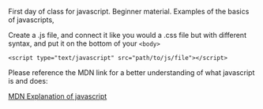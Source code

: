 First day of class for javascript. Beginner material.
Examples of the basics of javascripts,

Create a .js file, and connect it like you would a .css file but with different syntax, and put it on the bottom of your ```<body>```</br>
```
<script type="text/javascript" src="path/to/js/file"></script>
```

Please reference the MDN link for a better understanding of what javascript is and does:

[MDN Explanation of javascript](https://developer.mozilla.org/en-US/docs/Web/JavaScript)
